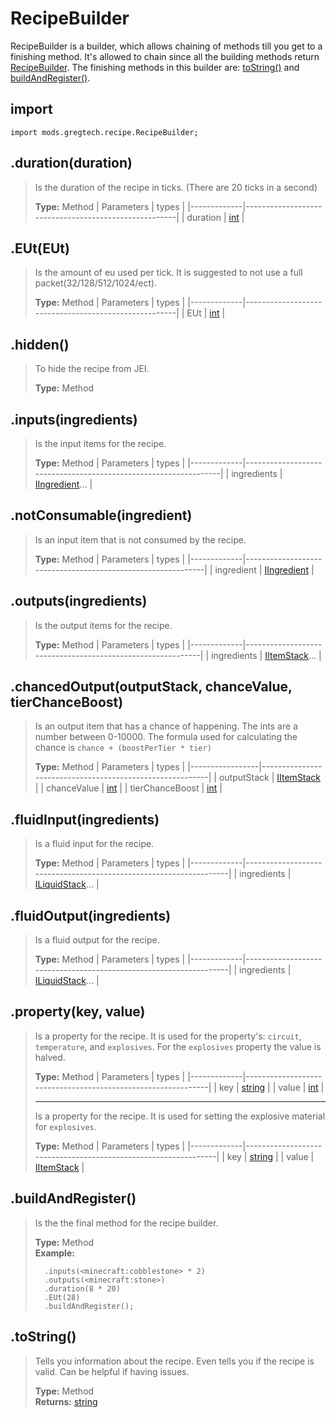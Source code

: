 # RecipeBuilder
RecipeBuilder is a builder, which allows chaining of methods till you get to a finishing method. It's allowed to chain since all the building methods return [RecipeBuilder](/CraftTweaker/Mods/GTCE/type/RecipeBuilder.md). The finishing methods in this builder are: [toString()](/CraftTweaker/Mods/GTCE/type/CTRecipeBuilder.md#tostring) and [buildAndRegister()](/CraftTweaker/Mods/GTCE/type/CTRecipeBuilder.md#buildandregister).

## import
`import mods.gregtech.recipe.RecipeBuilder;`

## .duration(duration)
> Is the duration of the recipe in ticks. (There are 20 ticks in a second)
>
> **Type:** Method
> | Parameters  | types                                                |
> |-------------|------------------------------------------------------|
> | duration    | [int](/CraftTweaker/Vanilla/Base-Types/int.md)       |

## .EUt(EUt)
> Is the amount of eu used per tick. It is suggested to not use a full packet(32/128/512/1024/ect).
>
> **Type:** Method
> | Parameters  | types                                                |
> |-------------|------------------------------------------------------|
> | EUt         | [int](/CraftTweaker/Vanilla/Base-Types/int.md)       |

## .hidden()
>To hide the recipe from JEI.
>
> **Type:** Method

## .inputs(ingredients)
> Is the input items for the recipe.
>
> **Type:** Method
> | Parameters  | types                                                           |
> |-------------|-----------------------------------------------------------------|
> | ingredients | [IIngredient](/CraftTweaker/Vanilla/Items/IIngredient.md)...    |

## .notConsumable(ingredient)
> Is an input item that is not consumed by the recipe.
>
> **Type:** Method
> | Parameters  | types                                                       |
> |-------------|-------------------------------------------------------------|
> | ingredient  | [IIngredient](/CraftTweaker/Vanilla/Items/IIngredient.md)   |

## .outputs(ingredients)
> Is the output items for the recipe.
>
> **Type:** Method
> | Parameters  | types                                                      |
> |-------------|------------------------------------------------------------|
> | ingredients | [IItemStack](/CraftTweaker/Vanilla/Items/IItemStack.md)... |

## .chancedOutput(outputStack, chanceValue, tierChanceBoost)
> Is an output item that has a chance of happening. The ints are a number between 0-10000. The formula used for calculating the chance is `chance + (boostPerTier * tier)`
>
> **Type:** Method
> | Parameters      | types                                                    |
> |-----------------|----------------------------------------------------------|
> | outputStack     | [IItemStack](/CraftTweaker/Vanilla/Items/IItemStack.md)  |
> | chanceValue     | [int](/CraftTweaker/Vanilla/Base-Types/int.md)           |
> | tierChanceBoost | [int](/CraftTweaker/Vanilla/Base-Types/int.md)           |

## .fluidInput(ingredients)
> Is a fluid input for the recipe.
>
> **Type:** Method
> | Parameters  | types                                                             |
> |-------------|-------------------------------------------------------------------|
> | ingredients | [ILiquidStack](CraftTweaker/Vanilla/Liquids/ILiquidStack.md)...   |

## .fluidOutput(ingredients)
> Is a fluid output for the recipe.
>
> **Type:** Method
> | Parameters  | types                                                             |
> |-------------|-------------------------------------------------------------------|
> | ingredients | [ILiquidStack](CraftTweaker/Vanilla/Liquids/ILiquidStack.md)...   |

## .property(key, value)
> Is a property for the recipe. It is used for the property's: `circuit`, `temperature`, and `explosives`. For the `explosives` property the value is halved.
>
> **Type:** Method
> | Parameters  | types                                                        |
> |-------------|--------------------------------------------------------------|
> | key         | [string](/CraftTweaker/Vanilla/Base-Types/string.md)         |
> | value       | [int](/CraftTweaker/Vanilla/Base-Types/int.md)               |
>
> * * *
>
> Is a property for the recipe. It is used for setting the explosive material for `explosives`.
>
> **Type:** Method
> | Parameters  | types                                                          |
> |-------------|----------------------------------------------------------------|
> | key         | [string](/CraftTweaker/Vanilla/Base-Types/string.md)           |
> | value       | [IItemStack](/CraftTweaker/Vanilla/Items/IItemStack.md)        |

## .buildAndRegister()
> Is the the final method for the recipe builder.
>
> **Type:** Method  
> **Example:**
> ```RecipeMap.getByName("compressor").recipeBuilder()
>   .inputs(<minecraft:cobblestone> * 2)
>   .outputs(<minecraft:stone>)
>   .duration(8 * 20)
>   .EUt(28)
>   .buildAndRegister();
> ```

## .toString()
> Tells you information about the recipe. Even tells you if the recipe is valid. Can be helpful if having issues.
>
> **Type:** Method  
> **Returns:** [string](/CraftTweaker/Vanilla/Base-Types/string.md)

